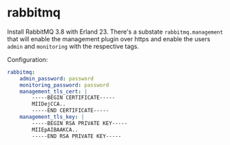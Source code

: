 # rabbitmq

Install RabbitMQ 3.8 with Erland 23. There's a substate `rabbitmq.management` that will
enable the management plugin over https and enable the users `admin` and `monitoring` with
the respective tags.

Configuration:

```yaml
rabbitmq:
    admin_password: password
    monitoring_password: password
    management_tls_cert: |
        -----BEGIN CERTIFICATE-----
        MIIDejCCA..
        -----END CERTIFICATE-----
    management_tls_key: |
        -----BEGIN RSA PRIVATE KEY-----
        MIIEpAIBAAKCA..
        -----END RSA PRIVATE KEY-----
```
